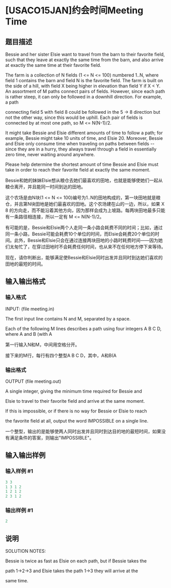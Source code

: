 # [USACO15JAN]约会时间Meeting Time

## 题目描述

Bessie and her sister Elsie want to travel from the barn to their favorite field, such that they leave at exactly the same time from the barn, and also arrive at exactly the same time at their favorite field.

The farm is a collection of N fields (1 <= N <= 100) numbered 1..N, where field 1 contains the barn and field N is the favorite field. The farm is built on the side of a hill, with field X being higher in elevation than field Y if X < Y. An assortment of M paths connect pairs of fields. However, since each path is rather steep, it can only be followed in a downhill direction. For example, a path

connecting field 5 with field 8 could be followed in the 5 -> 8 direction but not the other way, since this would be uphill. Each pair of fields is connected by at most one path, so M <= N(N-1)/2.

It might take Bessie and Elsie different amounts of time to follow a path; for example, Bessie might take 10 units of time, and Elsie 20. Moreover, Bessie and Elsie only consume time when traveling on paths between fields -- since they are in a hurry, they always travel through a field in essentially zero time, never waiting around anywhere.

Please help determine the shortest amount of time Bessie and Elsie must take in order to reach their favorite field at exactly the same moment.

Bessie和她的妹妹Elsie想从粮仓去她们最喜欢的田地，也就是能够使她们一起从粮仓离开，并且能同一时间到达的田地。

这个农场是由N块(1 <= N <= 100)编号为1..N的田地构成的，第一块田地就是粮仓，并且第N块田地是她们最喜欢的田地。这个农场建在山的一边，所以，如果 X  8 的方向走，而不能沿着其他方向，因为那样会成为上坡路。每两块田地最多只能有一条路径相连接，所以一定有 M <= N(N-1)/2。

有可能的是，Bessie和Elsie两个人走同一条小路会耗费不同的时间；比如，通过同一条小路，Bessie可能会耗费10个单位的时间，而Elsie会耗费20个单位的时间。此外，Bessie和Elsie只会在通过连接两块田地的小路时耗费时间——因为她们太匆忙了，在穿过田地时不会耗费任何时间，也从来不在任何地方停下来等待。

现在，请你判断出，能够满足使Bessie和Elsie同时出发并且同时到达她们喜欢的田地的最短的时间。

## 输入输出格式

### 输入格式

INPUT: (file meeting.in)

The first input line contains N and M, separated by a space.

Each of the following M lines describes a path using four integers A B C D, where A and B (with A 

第一行输入N和M，中间用空格分开。

接下来的M行，每行有四个整型A B C D，其中，A和B(A 

### 输出格式

OUTPUT (file meeting.out)

A single integer, giving the minimum time required for Bessie and

Elsie to travel to their favorite field and arrive at the same moment.

If this is impossible, or if there is no way for Bessie or Elsie to reach

the favorite field at all, output the word IMPOSSIBLE on a single line.

一个整型，输出的是能够使两人同时出发并且同时到达目的地的最短时间，如果没有满足条件的答案，则输出"IMPOSSIBLE"。

## 输入输出样例

### 输入样例 #1

```cpp
3 3 
1 3 1 2 
1 2 1 2 
2 3 1 2 

```
### 输出样例 #1

```cpp
2 
```


## 说明

SOLUTION NOTES:

Bessie is twice as fast as Elsie on each path, but if Bessie takes the

path 1->2->3 and Elsie takes the path 1->3 they will arrive at the

same time.

